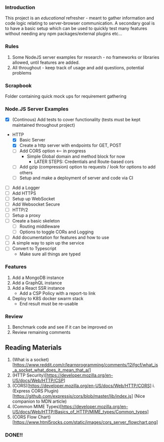 ### Introduction
This project is an *educational* refresher - meant to gather information and code logic relating to server-browser communication. A secondary goal is to have a basic setup which can be used to quickly test many features without needing any npm packages/external plugins etc...

### Rules
1. Some NodeJS server examples for research - no frameworks or libraries allowed, until features are added.
2. All throughout - keep track of usage and add questions, potential problems

### Scrapbook
Folder containing quick mock ups for requirement gathering

### Node.JS Server Examples

- [x] (Continous) Add tests to cover functionality (tests must be kept maintained throughout project)
- HTTP
    - [x] Basic Server 
    - [x] Create a http server with endpoints for GET, POST
    - [ ] Add CORS option <-- in progress
        - Simple Global domain and method block for now
            * LATER STEPS: Credentials and Route-based cors
    - [ ] Add gzip (compression) option to requests / look for options to add others
    - [ ] Setup and make a deployment of server and code via CI
- [ ] Add a Logger
- [ ] Add HTTPS
- [ ] Setup up WebSocket 
- [ ] Add Websocket Secure
- [ ] HTTP/2
- [ ] Setup a proxy
- [ ] Create a basic skeleton
    - [ ] Routing middleware
    - [ ] Options to toggle CORs and Logging
- [ ] Add documentation for features and how to use 
- [ ] A simple way to spin up the service
- [ ] Convert to Typescript
    - Make sure all things are typed

### Features
1. Add a MongoDB instance
2. Add a GraphQL instance
3. Add a React SSR instance
    - Add a CSP Policy with a report-to link
4. Deploy to K8S docker swarm stack
    - End result must be re-usable
    

### Review
1. Benchmark code and see if it can be improved on
2. Review remaining comments


## Reading Materials
1. (What is a socket)[https://www.reddit.com/r/learnprogramming/comments/12ifgcf/what_is_a_socket_what_does_it_mean_that_a/]
2. (HTTP Security)[https://developer.mozilla.org/en-US/docs/Web/HTTP/CSP]
3. (CORS)[https://developer.mozilla.org/en-US/docs/Web/HTTP/CORS]
    i. (Express CORS Plugin)[https://github.com/expressjs/cors/blob/master/lib/index.js] (Nice companion to MDN article)
4. (Common MIME Types)[https://developer.mozilla.org/en-US/docs/Web/HTTP/Basics_of_HTTP/MIME_types/Common_types]
5. (CORS Flow Chart)[https://www.html5rocks.com/static/images/cors_server_flowchart.png]
### DONE!!